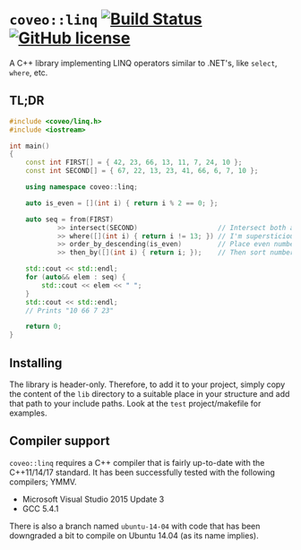 # `coveo::linq` [![Build Status](https://travis-ci.org/coveo/linq.svg?branch=master)](https://travis-ci.org/coveo/linq) [![GitHub license](https://img.shields.io/badge/license-Apache%202-blue.svg)](https://raw.githubusercontent.com/coveo/linq/master/LICENSE)
A C++ library implementing LINQ operators similar to .NET's, like `select`, `where`, etc.

## TL;DR
```c++
#include <coveo/linq.h>
#include <iostream>

int main()
{
    const int FIRST[] = { 42, 23, 66, 13, 11, 7, 24, 10 };
    const int SECOND[] = { 67, 22, 13, 23, 41, 66, 6, 7, 10 };

    using namespace coveo::linq;

    auto is_even = [](int i) { return i % 2 == 0; };

    auto seq = from(FIRST)
            >> intersect(SECOND)                    // Intersect both arrays
            >> where([](int i) { return i != 13; }) // I'm supersticious, remove 13
            >> order_by_descending(is_even)         // Place even numbers first
            >> then_by([](int i) { return i; });    // Then sort numbers ascending

    std::cout << std::endl;
    for (auto&& elem : seq) {
        std::cout << elem << " ";
    }
    std::cout << std::endl;
    // Prints "10 66 7 23"

    return 0;
}
```

## Installing
The library is header-only. Therefore, to add it to your project, simply copy the content of the `lib` directory to a suitable place in your structure and add that path to your include paths. Look at the `test` project/makefile for examples.

## Compiler support
`coveo::linq` requires a C++ compiler that is fairly up-to-date with the C++11/14/17 standard. It has been successfully tested with the following compilers; YMMV.

* Microsoft Visual Studio 2015 Update 3
* GCC 5.4.1

There is also a branch named `ubuntu-14-04` with code that has been downgraded a bit to compile on Ubuntu 14.04 (as its name implies).
